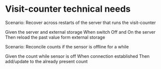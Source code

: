 # Visit-counter technical needs

Scenario: Recover across restarts of the server
that runs the visit-counter

  Given the server and external storage
  When switch Off and On the server
  Then reload the past value form external storage

Scenario: Reconcile counts if the sensor is offline for a while

  Given the count while sensor is off
  When connection established
  Then add/update  to the already present count
